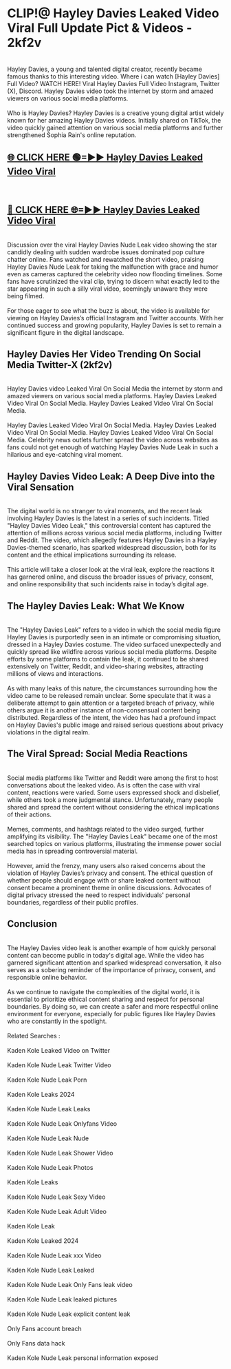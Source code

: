 # CLIP!@ Hayley Davies Leaked Video Viral Full Update Pict & Videos - 2kf2v
<br>
Hayley Davies, a young and talented digital creator, recently became famous thanks to this interesting video. Where i can watch [Hayley Davies] Full Video? WATCH HERE! Viral Hayley Davies Full Video Instagram, Twitter (X), Discord. Hayley Davies video took the internet by storm and amazed viewers on various social media platforms.
<br><br>
Who is Hayley Davies? Hayley Davies is a creative young digital artist widely known for her amazing Hayley Davies videos. Initially shared on TikTok, the video quickly gained attention on various social media platforms and further strengthened Sophia Rain's online reputation.
<br>
<h2><a href="https://bestclip.site?title=Hayley_Davies">🌐 CLICK HERE 🟢=►► Hayley Davies Leaked Video Viral</a></h2>
<br>
<h2><a href="https://bestclip.site?title=Hayley_Davies">🔴 CLICK HERE 🌐=►► Hayley Davies Leaked Video Viral</a></h2>
<br>
Discussion over the viral Hayley Davies Nude Leak video showing the star candidly dealing with sudden wardrobe issues dominated pop culture chatter online. Fans watched and rewatched the short video, praising Hayley Davies Nude Leak for taking the malfunction with grace and humor even as cameras captured the celebrity video now flooding timelines. Some fans have scrutinized the viral clip, trying to discern what exactly led to the star appearing in such a silly viral video, seemingly unaware they were being filmed.
<br><br>
For those eager to see what the buzz is about, the video is available for viewing on Hayley Davies’s official Instagram and Twitter accounts. With her continued success and growing popularity, Hayley Davies is set to remain a significant figure in the digital landscape.
<br>
<h2>Hayley Davies Her Video Trending On Social Media Twitter-X (2kf2v)</h2>
<br>
Hayley Davies video Leaked Viral On Social Media the internet by storm and amazed viewers on various social media platforms. Hayley Davies Leaked Video Viral On Social Media. Hayley Davies Leaked Video Viral On Social Media.
<br><br>
Hayley Davies Leaked Video Viral On Social Media. Hayley Davies Leaked Video Viral On Social Media. Hayley Davies Leaked Video Viral On Social Media. Celebrity news outlets further spread the video across websites as fans could not get enough of watching Hayley Davies Nude Leak in such a hilarious and eye-catching viral moment.
<br>
<h2>Hayley Davies Video Leak: A Deep Dive into the Viral Sensation</h2>
<br>
The digital world is no stranger to viral moments, and the recent leak involving Hayley Davies is the latest in a series of such incidents. Titled "Hayley Davies Video Leak," this controversial content has captured the attention of millions across various social media platforms, including Twitter and Reddit. The video, which allegedly features Hayley Davies in a Hayley Davies-themed scenario, has sparked widespread discussion, both for its content and the ethical implications surrounding its release.
<br><br>
This article will take a closer look at the viral leak, explore the reactions it has garnered online, and discuss the broader issues of privacy, consent, and online responsibility that such incidents raise in today’s digital age.
<br>
<h2>The Hayley Davies Leak: What We Know</h2>
<br>
The "Hayley Davies Leak" refers to a video in which the social media figure Hayley Davies is purportedly seen in an intimate or compromising situation, dressed in a Hayley Davies costume. The video surfaced unexpectedly and quickly spread like wildfire across various social media platforms. Despite efforts by some platforms to contain the leak, it continued to be shared extensively on Twitter, Reddit, and video-sharing websites, attracting millions of views and interactions.
<br><br>
As with many leaks of this nature, the circumstances surrounding how the video came to be released remain unclear. Some speculate that it was a deliberate attempt to gain attention or a targeted breach of privacy, while others argue it is another instance of non-consensual content being distributed. Regardless of the intent, the video has had a profound impact on Hayley Davies's public image and raised serious questions about privacy violations in the digital realm.
<br>
<h2>The Viral Spread: Social Media Reactions</h2>
<br>
Social media platforms like Twitter and Reddit were among the first to host conversations about the leaked video. As is often the case with viral content, reactions were varied. Some users expressed shock and disbelief, while others took a more judgmental stance. Unfortunately, many people shared and spread the content without considering the ethical implications of their actions.
<br><br>
Memes, comments, and hashtags related to the video surged, further amplifying its visibility. The "Hayley Davies Leak" became one of the most searched topics on various platforms, illustrating the immense power social media has in spreading controversial material.
<br><br>
However, amid the frenzy, many users also raised concerns about the violation of Hayley Davies’s privacy and consent. The ethical question of whether people should engage with or share leaked content without consent became a prominent theme in online discussions. Advocates of digital privacy stressed the need to respect individuals' personal boundaries, regardless of their public profiles.
<br>
<h2>Conclusion</h2>
<br>
The Hayley Davies video leak is another example of how quickly personal content can become public in today's digital age. While the video has garnered significant attention and sparked widespread conversation, it also serves as a sobering reminder of the importance of privacy, consent, and responsible online behavior.
<br><br>
As we continue to navigate the complexities of the digital world, it is essential to prioritize ethical content sharing and respect for personal boundaries. By doing so, we can create a safer and more respectful online environment for everyone, especially for public figures like Hayley Davies who are constantly in the spotlight.
<br><br>
Related Searches :
<br><br>
Kaden Kole Leaked Video on Twitter
<br><br>
Kaden Kole Nude Leak Twitter Video
<br><br>
Kaden Kole Nude Leak Porn
<br><br>
Kaden Kole Leaks 2024
<br><br>
Kaden Kole Nude Leak Leaks
<br><br>
Kaden Kole Nude Leak Onlyfans Video
<br><br>
Kaden Kole Nude Leak Nude
<br><br>
Kaden Kole Nude Leak Shower Video
<br><br>
Kaden Kole Nude Leak Photos
<br><br>
Kaden Kole Leaks
<br><br>
Kaden Kole Nude Leak Sexy Video
<br><br>
Kaden Kole Nude Leak Adult Video
<br><br>
Kaden Kole Leak
<br><br>
Kaden Kole Leaked 2024
<br><br>
Kaden Kole Nude Leak xxx Video
<br><br>
Kaden Kole Nude Leak Leaked
<br><br>
Kaden Kole Nude Leak Only Fans leak video
<br><br>
Kaden Kole Nude Leak leaked pictures
<br><br>
Kaden Kole Nude Leak explicit content leak
<br><br>
Only Fans account breach
<br><br>
Only Fans data hack
<br><br>
Kaden Kole Nude Leak personal information exposed